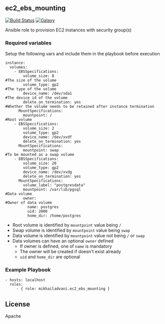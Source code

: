 ec2_ebs_mounting
-------

[![Build Status](https://travis-ci.org/mikhailadvani/ec2_ebs_mounting.svg?branch=master)](https://travis-ci.org/mikhailadvani/ec2_ebs_mounting) [![Galaxy](https://img.shields.io/badge/ansible--galaxy-mikhailadvani.ec2_ebs_mounting-blue.svg)](https://galaxy.ansible.com/mikhailadvani/ec2_ebs_mounting)


Ansible role to provision EC2 instances with security group(s)

### Required variables

Setup the following vars and include them in the playbook before execution

    instance:
      volumes:                                                                  
        - EBSSpecifications:                                                    
            volume_size: 8                                                      #The size of the volume
            volume_type: gp2                                                    #The type of the volume
            device_name: /dev/sda1                                              #The device id of the volume
            delete_on_termination: yes                                          #Whether the volume needs to be retained after instance termination
          MountSpecifications:
            mountpoint: /                                                       #Root volume            
        - EBSSpecifications:
            volume_size: 2
            volume_type: gp2
            device_name: /dev/xvdf
            delete_on_termination: yes
          MountSpecifications:
            mountpoint: swap                                                    #To be mounted as a swap volume
        - EBSSpecifications:
            volume_size: 20
            volume_type: gp2
            device_name: /dev/xvdg
            delete_on_termination: yes
          MountSpecifications:
            volume_label: "postgresdata"
            mountpoint: /var/lib/pgsql                                          #Data volume                                  
            owner:                                                              #Owner of data volume
              name: postgres
              uid: 2000
              home_dir: /home/postgres
    
- Root volume is identified by `mountpoint` value being `/`
- Swap volume is identified by `mountpoint` value being `swap`
- Data volume is identified by `mountpoint` value not being `/` or `swap`
- Data volumes can have an optional `owner` defined
    - If owner is defined, one of `name` is mandatory
    - The owner will be created if doesn't exist already
    - `uid` and `home_dir` are optional

### Example Playbook

    - hosts: localhost
      roles:
         - { role: mikhailadvani.ec2_ebs_mounting }

License
-------

Apache    
